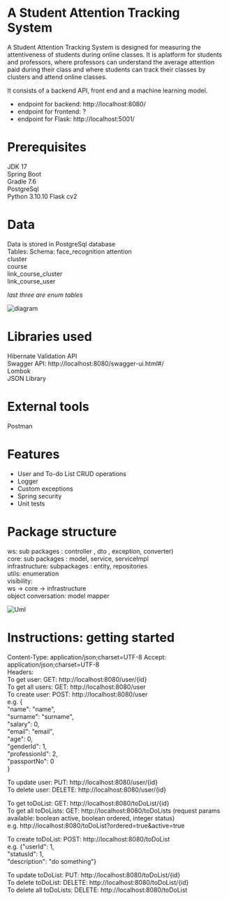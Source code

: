 # A Student Attention Tracking System

A Student Attention Tracking System is designed for measuring the attentiveness of students during online classes. It is aplatform for students and professors, where professors can understand the average attention paid during their class and where students can track their classes by clusters and attend online classes.

It consists of a backend API, front end and a machine learning model.
                         
- endpoint for backend: http://localhost:8080/                
- endpoint for frontend: ?    
- endpoint for Flask: http://localhost:5001/ 
                         
# Prerequisites                         
JDK 17                        
Spring Boot                         
Gradle 7.6                       
PostgreSql    
Python 3.10.10
Flask
cv2


                         
# Data                         
Data is stored in PostgreSql database                                    
Tables:
  Schema: face_recognition
    attention                         
    cluster                         
    course                         
    link_course_cluster                         
    link_course_user
    
*last three are enum tables*                         
                         
![diagram](https://user-images.githubusercontent.com/67556986/99569478-1d901500-29ea-11eb-98fc-cbc6adf0dff1.png)
                         

# Libraries used                         
Hibernate Validation API                         
Swagger API: http://localhost:8080/swagger-ui.html#/                         
Lombok                         
JSON Library                         
                         
                         
# External tools                         
Postman                         

# Features                         
- User and To-do List CRUD operations                         
- Logger                         
- Custom exceptions                         
- Spring security                         
- Unit tests                         
                         
# Package structure                         
                         
ws: sub packages : controller , dto , exception, converter)                          
core: sub packages : model, service, serviceImpl                         
infrastructure: subpackages : entity, repositories                         
utils: enumeration                         
visibility:                         
ws -> core -> infrastructure                         
object  conversation: model mapper                            
                         
![Uml](https://user-images.githubusercontent.com/67556986/100229933-67bf4c00-2f3e-11eb-9bd7-41ed34123fb2.png)
                         
                         
# Instructions: getting started                         
Content-Type: application/json;charset=UTF-8 Accept: application/json;charset=UTF-8                         
Headers:                         
To get user: GET: http://localhost:8080/user/{id}                         
To get all users: GET: http://localhost:8080/user                         
To create user: POST: http://localhost:8080/user                         
e.g. {                         
         "name": "name",                         
         "surname": "surname",                         
         "salary": 0,                         
         "email": "email",                         
         "age": 0,                         
         "genderId": 1,                         
         "professionId": 2,                         
         "passportNo": 0                         
     }                         
                              
To update user: PUT: http://localhost:8080/user/{id}                         
To delete user: DELETE: http://localhost:8080/user/{id}                         
                         
                         
To get toDoList: GET: http://localhost:8080/toDoList/{id}                         
To get all toDoLists: GET: http://localhost:8080/toDoLists (request params available: boolean active, boolean ordered, integer status)                         
e.g. http://localhost:8080/toDoList?ordered=true&active=true                          
                         
To create toDoList: POST: http://localhost:8080/toDoList                         
e.g.  {"userId": 1,                         
         "statusId": 1,                         
         "description": "do something"}                         
                                  
To update toDoList: PUT: http://localhost:8080/toDoList/{id}                         
To delete toDoList: DELETE: http://localhost:8080/toDoList/{id}                         
To delete all toDoLists: DELETE: http://localhost:8080/toDoList                         
                         
                                                  
